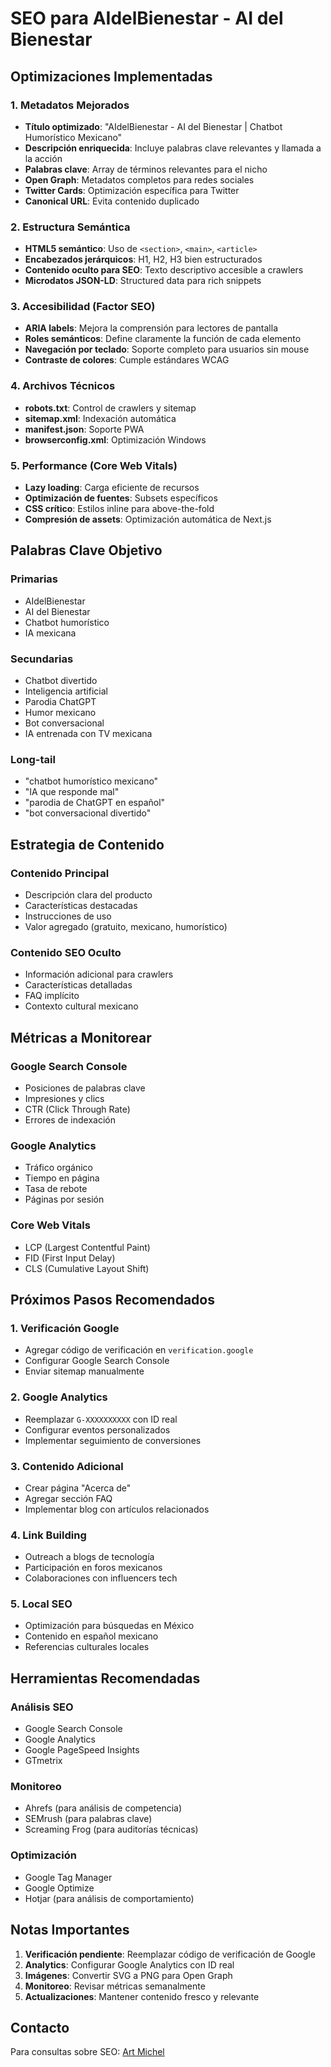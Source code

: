 # SEO para AIdelBienestar - AI del Bienestar

## Optimizaciones Implementadas

### 1. Metadatos Mejorados
- **Título optimizado**: "AIdelBienestar - AI del Bienestar | Chatbot Humorístico Mexicano"
- **Descripción enriquecida**: Incluye palabras clave relevantes y llamada a la acción
- **Palabras clave**: Array de términos relevantes para el nicho
- **Open Graph**: Metadatos completos para redes sociales
- **Twitter Cards**: Optimización específica para Twitter
- **Canonical URL**: Evita contenido duplicado

### 2. Estructura Semántica
- **HTML5 semántico**: Uso de `<section>`, `<main>`, `<article>`
- **Encabezados jerárquicos**: H1, H2, H3 bien estructurados
- **Contenido oculto para SEO**: Texto descriptivo accesible a crawlers
- **Microdatos JSON-LD**: Structured data para rich snippets

### 3. Accesibilidad (Factor SEO)
- **ARIA labels**: Mejora la comprensión para lectores de pantalla
- **Roles semánticos**: Define claramente la función de cada elemento
- **Navegación por teclado**: Soporte completo para usuarios sin mouse
- **Contraste de colores**: Cumple estándares WCAG

### 4. Archivos Técnicos
- **robots.txt**: Control de crawlers y sitemap
- **sitemap.xml**: Indexación automática
- **manifest.json**: Soporte PWA
- **browserconfig.xml**: Optimización Windows

### 5. Performance (Core Web Vitals)
- **Lazy loading**: Carga eficiente de recursos
- **Optimización de fuentes**: Subsets específicos
- **CSS crítico**: Estilos inline para above-the-fold
- **Compresión de assets**: Optimización automática de Next.js

## Palabras Clave Objetivo

### Primarias
- AIdelBienestar
- AI del Bienestar
- Chatbot humorístico
- IA mexicana

### Secundarias
- Chatbot divertido
- Inteligencia artificial
- Parodia ChatGPT
- Humor mexicano
- Bot conversacional
- IA entrenada con TV mexicana

### Long-tail
- "chatbot humorístico mexicano"
- "IA que responde mal"
- "parodia de ChatGPT en español"
- "bot conversacional divertido"

## Estrategia de Contenido

### Contenido Principal
- Descripción clara del producto
- Características destacadas
- Instrucciones de uso
- Valor agregado (gratuito, mexicano, humorístico)

### Contenido SEO Oculto
- Información adicional para crawlers
- Características detalladas
- FAQ implícito
- Contexto cultural mexicano

## Métricas a Monitorear

### Google Search Console
- Posiciones de palabras clave
- Impresiones y clics
- CTR (Click Through Rate)
- Errores de indexación

### Google Analytics
- Tráfico orgánico
- Tiempo en página
- Tasa de rebote
- Páginas por sesión

### Core Web Vitals
- LCP (Largest Contentful Paint)
- FID (First Input Delay)
- CLS (Cumulative Layout Shift)

## Próximos Pasos Recomendados

### 1. Verificación Google
- Agregar código de verificación en `verification.google`
- Configurar Google Search Console
- Enviar sitemap manualmente

### 2. Google Analytics
- Reemplazar `G-XXXXXXXXXX` con ID real
- Configurar eventos personalizados
- Implementar seguimiento de conversiones

### 3. Contenido Adicional
- Crear página "Acerca de"
- Agregar sección FAQ
- Implementar blog con artículos relacionados

### 4. Link Building
- Outreach a blogs de tecnología
- Participación en foros mexicanos
- Colaboraciones con influencers tech

### 5. Local SEO
- Optimización para búsquedas en México
- Contenido en español mexicano
- Referencias culturales locales

## Herramientas Recomendadas

### Análisis SEO
- Google Search Console
- Google Analytics
- Google PageSpeed Insights
- GTmetrix

### Monitoreo
- Ahrefs (para análisis de competencia)
- SEMrush (para palabras clave)
- Screaming Frog (para auditorías técnicas)

### Optimización
- Google Tag Manager
- Google Optimize
- Hotjar (para análisis de comportamiento)

## Notas Importantes

1. **Verificación pendiente**: Reemplazar código de verificación de Google
2. **Analytics**: Configurar Google Analytics con ID real
3. **Imágenes**: Convertir SVG a PNG para Open Graph
4. **Monitoreo**: Revisar métricas semanalmente
5. **Actualizaciones**: Mantener contenido fresco y relevante

## Contacto

Para consultas sobre SEO: [Art Michel](https://www.artmichel.com) 